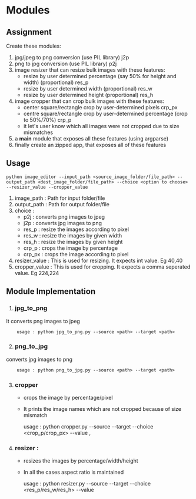 # Modules

## **Assignment**
Create these modules:
1. jpg/jpeg to png conversion (use PIL library) j2p
2. png to jpg conversion (use PIL library) p2j
3. image resizer that can resize bulk images with these features:
    * resize by user determined percentage (say 50% for height and width) (proportional) res_p
    * resize by user determined width (proportional) res_w
    * resize by user determined height (proportional) res_h
4. image cropper that can crop bulk images with these features:
    * center square/rectangle crop by user-determined pixels crp_px
    * centre square/rectangle crop by user-determined percentage (crop to 50%/70%) crp_p
    * it let's user know which all images were not cropped due to size mismatches
5. a __main__ module that exposes all these features (using argparse)
6. finally create an zipped app, that exposes all of these features

## **Usage**

    python image_editor --input_path <source_image_folder/file_path> --output_path <dest_image_folder/file_path> --choice <option to choose> --resizer_value --cropper_value

1. image_path : Path for input folder/file
2. output_path : Path for output folder/file
3. choice :
    * p2j : converts png images to jpeg 
    * j2p : converts jpg images to png
    * res_p : resize the images according to pixel
    * res_w : resize the images by given width
    * res_h : resize the images by given height
    * crp_p : crops the image by percentage 
    * crp_px : crops the image according to pixel
4. resizer_value : This is used for resizing. It expects int value. Eg 40,40
5. cropper_value : This is used for cropping. It expects a comma seperated  value. Eg 224,224

## **Module Implementation**

1. ### jpg_to_png
It converts png images to jpeg

        usage : python jpg_to_png.py --source <path> --target <path>

2. ### png_to_jpg
converts jpg images to png

        usage : python png_to_jpg.py --source <path> --target <path>

3. ### cropper
    * crops the image by percentage/pixel
    * It prints the image names which are not cropped because of size mismatch 

        usage : python cropper.py --source <path> --target <path> --choice <crop_p/crop_px> --value <width>, <height>

4. ### resizer : 
    * resizes the images by percentage/width/height
    * In all the cases aspect ratio is maintained

        usage : python resizer.py --source <path> --target <path> --choice <res_p/res_w/res_h> --value <value>        



